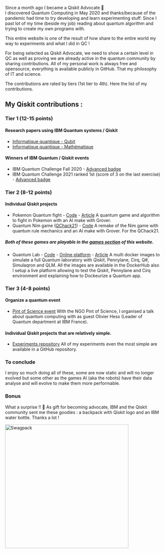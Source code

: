 Since a month ago I became a Qiskit Advocate 🥳   
I discovered Quantum Computing in May 2020 and thanks/because of the pandemic had time to try developing and 
learn experimenting stuff. Since I past lot of my time (beside my job) reading about quantum algorithm and 
trying to create my own programs with.
        
This entire website is one of the result of how share to the entire world my way to experiments and what I did in QC !
        
For being selected as Qiskit Advocate, we need to show a certain level in QC as well as proving we are already 
active in the quantum community by sharing contributions. 
All of my personal work is always free and opensource, everything is available publicly in GitHub. 
That my philosophy of IT and science.
        
The contributions are rated by tiers (1st tier to 4th). Here the list of my contributions.
        
## My Qiskit contributions :
### Tier 1 (12-15 points)
#### Research papers using IBM Quantum systems / Qiskit
- [Informatique quantique - Qubit](https://hal.archives-ouvertes.fr/hal-03129625/document)
- [Informatique quantique - Mathématique](https://hal.archives-ouvertes.fr/hal-03129624/document)
#### Winners of IBM Quantum / Qiskit events
- IBM Quantum Challenge Fall 2020 - [Advanced badge](https://www.credly.com/badges/4cf18640-47fe-4fd0-9e5f-4edb5ade9693)
- IBM Quantum Challenge 2021 ranked 1st (score of 3 on the last exercise) - [Advanced badge](https://www.credly.com/badges/a020adc5-df85-48ae-9cbf-2e8bed405a5f)
        
### Tier 2 (8-12 points)
#### Individual Qiskit projects
- Pokemon Quantum fight - [Code](https://github.com/mickahell/quantum_pokemon-fight) -  [Article](https://fullstackquantumcomputation.tech/blog/post-quantum-pokemon-fight/)
A quantum game and algorithm to fight in Pokemon with an AI make with Grover.
- Quantum Nim game ([QChack21](https://www.quantumcoalition.io/)) - [Code](https://github.com/Quantronauts/quantum_Nim-game)
A remake of the Nim game with quantum rule mechanics and an AI make with Grover. For the QChack21.
##### Both of these games are playable in the [games section](https://games.xtraorbitals.xyz) of this website.
        
- Quantum Lab - [Code](https://github.com/mickahell/quantum_lab) - [Online platform](https://quantum-lab.xtraorbitals.xyz/) - [Article](https://fullstackquantumcomputation.tech/blog/post-quantum-lab/)
A multi docker images to simulate a full Quantum laboratory with Qiskit, Pennylane, Cirq, Q#, Simulaqron and QLM. 
All the images are available in the DockerHub also I setup a live platform allowing to test the Qiskit, 
Pennylane and Cirq environment and explaining how to Dockeurize a Quantum app.
        
### Tier 3 (4-8 points)
#### Organize a quantum event
- [Pint of Science event](https://pintofscience.fr/event/du-quantique-pour-votre-cerveau)
With the NGO Pint of Science, I organised a talk about quantum computing with as guest Olivier Hess (Leader of Quantum department at IBM France). 
#### Individual Qiskit projects that are relatively simple.
- [Experiments repository](https://github.com/mickahell/quantum_experiments)
All of my experiments even the most simple are available in a GitHub repository.
### To conclude
I enjoy so much doing all of these, some are now static and will no longer evolved but some other as 
the games AI (aka the robots) have their data analyse and will evolve to make them more performable.
### Bonus
What a surprise !! 🎁 As gift for becoming advocate, IBM and the Qiskit community sent me these goodies : 
a backpack with Qiskit logo and an IBM water bottle. Thanks a lot !

<img align="left" alt="Swagpack" width="400" src="https://github.com/mickahell/xtraorbitals.xyz/blob/main/blog/posts/ressources/swagpack.png?raw=true" />
